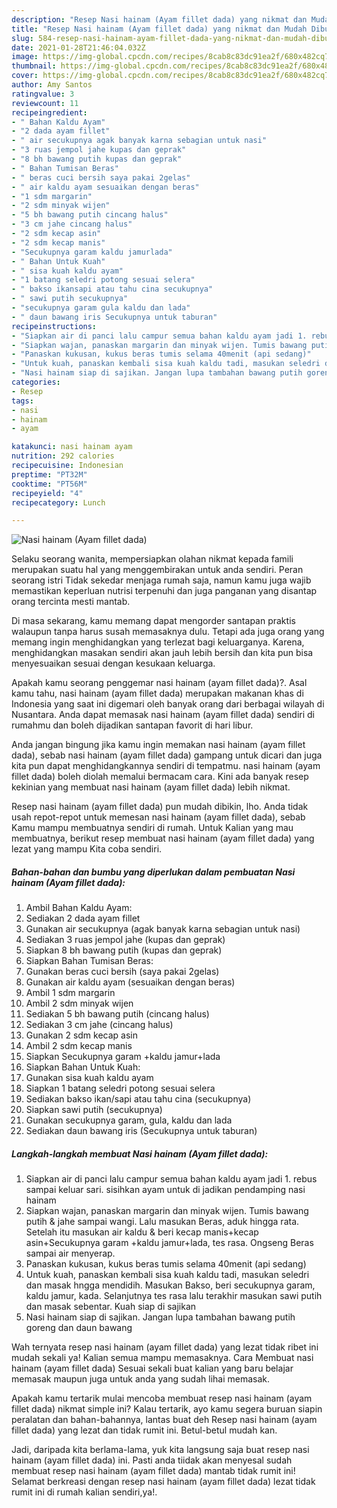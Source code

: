 ```yaml
---
description: "Resep Nasi hainam (Ayam fillet dada) yang nikmat dan Mudah Dibuat"
title: "Resep Nasi hainam (Ayam fillet dada) yang nikmat dan Mudah Dibuat"
slug: 584-resep-nasi-hainam-ayam-fillet-dada-yang-nikmat-dan-mudah-dibuat
date: 2021-01-28T21:46:04.032Z
image: https://img-global.cpcdn.com/recipes/8cab8c83dc91ea2f/680x482cq70/nasi-hainam-ayam-fillet-dada-foto-resep-utama.jpg
thumbnail: https://img-global.cpcdn.com/recipes/8cab8c83dc91ea2f/680x482cq70/nasi-hainam-ayam-fillet-dada-foto-resep-utama.jpg
cover: https://img-global.cpcdn.com/recipes/8cab8c83dc91ea2f/680x482cq70/nasi-hainam-ayam-fillet-dada-foto-resep-utama.jpg
author: Amy Santos
ratingvalue: 3
reviewcount: 11
recipeingredient:
- " Bahan Kaldu Ayam"
- "2 dada ayam fillet"
- " air secukupnya agak banyak karna sebagian untuk nasi"
- "3 ruas jempol jahe kupas dan geprak"
- "8 bh bawang putih kupas dan geprak"
- " Bahan Tumisan Beras"
- " beras cuci bersih saya pakai 2gelas"
- " air kaldu ayam sesuaikan dengan beras"
- "1 sdm margarin"
- "2 sdm minyak wijen"
- "5 bh bawang putih cincang halus"
- "3 cm jahe cincang halus"
- "2 sdm kecap asin"
- "2 sdm kecap manis"
- "Secukupnya garam kaldu jamurlada"
- " Bahan Untuk Kuah"
- " sisa kuah kaldu ayam"
- "1 batang seledri potong sesuai selera"
- " bakso ikansapi atau tahu cina secukupnya"
- " sawi putih secukupnya"
- "secukupnya garam gula kaldu dan lada"
- " daun bawang iris Secukupnya untuk taburan"
recipeinstructions:
- "Siapkan air di panci lalu campur semua bahan kaldu ayam jadi 1. rebus sampai keluar sari. sisihkan ayam untuk di jadikan pendamping nasi hainam"
- "Siapkan wajan, panaskan margarin dan minyak wijen. Tumis bawang putih &amp; jahe sampai wangi. Lalu masukan Beras, aduk hingga rata. Setelah itu masukan air kaldu &amp; beri kecap manis+kecap asin+Secukupnya garam +kaldu jamur+lada, tes rasa. Ongseng Beras sampai air menyerap."
- "Panaskan kukusan, kukus beras tumis selama 40menit (api sedang)"
- "Untuk kuah, panaskan kembali sisa kuah kaldu tadi, masukan seledri dan masak hngga mendidih. Masukan Bakso, beri secukupnya garam, kaldu jamur, kada. Selanjutnya tes rasa lalu terakhir masukan sawi putih dan masak sebentar. Kuah siap di sajikan"
- "Nasi hainam siap di sajikan. Jangan lupa tambahan bawang putih goreng dan daun bawang"
categories:
- Resep
tags:
- nasi
- hainam
- ayam

katakunci: nasi hainam ayam 
nutrition: 292 calories
recipecuisine: Indonesian
preptime: "PT32M"
cooktime: "PT56M"
recipeyield: "4"
recipecategory: Lunch

---
```



![Nasi hainam (Ayam fillet dada)](https://img-global.cpcdn.com/recipes/8cab8c83dc91ea2f/680x482cq70/nasi-hainam-ayam-fillet-dada-foto-resep-utama.jpg)

Selaku seorang wanita, mempersiapkan olahan nikmat kepada famili merupakan suatu hal yang menggembirakan untuk anda sendiri. Peran seorang istri Tidak sekedar menjaga rumah saja, namun kamu juga wajib memastikan keperluan nutrisi terpenuhi dan juga panganan yang disantap orang tercinta mesti mantab.

Di masa  sekarang, kamu memang dapat mengorder santapan praktis walaupun tanpa harus susah memasaknya dulu. Tetapi ada juga orang yang memang ingin menghidangkan yang terlezat bagi keluarganya. Karena, menghidangkan masakan sendiri akan jauh lebih bersih dan kita pun bisa menyesuaikan sesuai dengan kesukaan keluarga. 



Apakah kamu seorang penggemar nasi hainam (ayam fillet dada)?. Asal kamu tahu, nasi hainam (ayam fillet dada) merupakan makanan khas di Indonesia yang saat ini digemari oleh banyak orang dari berbagai wilayah di Nusantara. Anda dapat memasak nasi hainam (ayam fillet dada) sendiri di rumahmu dan boleh dijadikan santapan favorit di hari libur.

Anda jangan bingung jika kamu ingin memakan nasi hainam (ayam fillet dada), sebab nasi hainam (ayam fillet dada) gampang untuk dicari dan juga kita pun dapat menghidangkannya sendiri di tempatmu. nasi hainam (ayam fillet dada) boleh diolah memalui bermacam cara. Kini ada banyak resep kekinian yang membuat nasi hainam (ayam fillet dada) lebih nikmat.

Resep nasi hainam (ayam fillet dada) pun mudah dibikin, lho. Anda tidak usah repot-repot untuk memesan nasi hainam (ayam fillet dada), sebab Kamu mampu membuatnya sendiri di rumah. Untuk Kalian yang mau membuatnya, berikut resep membuat nasi hainam (ayam fillet dada) yang lezat yang mampu Kita coba sendiri.

<!--inarticleads1-->

##### Bahan-bahan dan bumbu yang diperlukan dalam pembuatan Nasi hainam (Ayam fillet dada):

1. Ambil  Bahan Kaldu Ayam:
1. Sediakan 2 dada ayam fillet
1. Gunakan  air secukupnya (agak banyak karna sebagian untuk nasi)
1. Sediakan 3 ruas jempol jahe (kupas dan geprak)
1. Siapkan 8 bh bawang putih (kupas dan geprak)
1. Siapkan  Bahan Tumisan Beras:
1. Gunakan  beras cuci bersih (saya pakai 2gelas)
1. Gunakan  air kaldu ayam (sesuaikan dengan beras)
1. Ambil 1 sdm margarin
1. Ambil 2 sdm minyak wijen
1. Sediakan 5 bh bawang putih (cincang halus)
1. Sediakan 3 cm jahe (cincang halus)
1. Gunakan 2 sdm kecap asin
1. Ambil 2 sdm kecap manis
1. Siapkan Secukupnya garam +kaldu jamur+lada
1. Siapkan  Bahan Untuk Kuah:
1. Gunakan  sisa kuah kaldu ayam
1. Siapkan 1 batang seledri potong sesuai selera
1. Sediakan  bakso ikan/sapi atau tahu cina (secukupnya)
1. Siapkan  sawi putih (secukupnya)
1. Gunakan secukupnya garam, gula, kaldu dan lada
1. Sediakan  daun bawang iris (Secukupnya untuk taburan)




<!--inarticleads2-->

##### Langkah-langkah membuat Nasi hainam (Ayam fillet dada):

1. Siapkan air di panci lalu campur semua bahan kaldu ayam jadi 1. rebus sampai keluar sari. sisihkan ayam untuk di jadikan pendamping nasi hainam
1. Siapkan wajan, panaskan margarin dan minyak wijen. Tumis bawang putih &amp; jahe sampai wangi. Lalu masukan Beras, aduk hingga rata. Setelah itu masukan air kaldu &amp; beri kecap manis+kecap asin+Secukupnya garam +kaldu jamur+lada, tes rasa. Ongseng Beras sampai air menyerap.
1. Panaskan kukusan, kukus beras tumis selama 40menit (api sedang)
1. Untuk kuah, panaskan kembali sisa kuah kaldu tadi, masukan seledri dan masak hngga mendidih. Masukan Bakso, beri secukupnya garam, kaldu jamur, kada. Selanjutnya tes rasa lalu terakhir masukan sawi putih dan masak sebentar. Kuah siap di sajikan
1. Nasi hainam siap di sajikan. Jangan lupa tambahan bawang putih goreng dan daun bawang




Wah ternyata resep nasi hainam (ayam fillet dada) yang lezat tidak ribet ini mudah sekali ya! Kalian semua mampu memasaknya. Cara Membuat nasi hainam (ayam fillet dada) Sesuai sekali buat kalian yang baru belajar memasak maupun juga untuk anda yang sudah lihai memasak.

Apakah kamu tertarik mulai mencoba membuat resep nasi hainam (ayam fillet dada) nikmat simple ini? Kalau tertarik, ayo kamu segera buruan siapin peralatan dan bahan-bahannya, lantas buat deh Resep nasi hainam (ayam fillet dada) yang lezat dan tidak rumit ini. Betul-betul mudah kan. 

Jadi, daripada kita berlama-lama, yuk kita langsung saja buat resep nasi hainam (ayam fillet dada) ini. Pasti anda tiidak akan menyesal sudah membuat resep nasi hainam (ayam fillet dada) mantab tidak rumit ini! Selamat berkreasi dengan resep nasi hainam (ayam fillet dada) lezat tidak rumit ini di rumah kalian sendiri,ya!.

